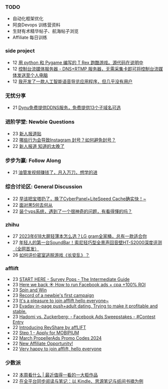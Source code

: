 ### TODO
-  自动化框架优化
-  阿良Devops 训练营资料
-  生财有术精华帖子、航海帖子浏览
-  Affiliate 每日训练

### side project
<!-- sideproject:START -->
-  12 [用 python 和 Pygame 编写的 T Rex 跑酷游戏。源代码在说明中](https://www.youtube.com/watch?v=pZySIXSelCA)
-  12 [控制台流媒体服务器 - DNS+RTMP 服务器，无需采集卡即可将控制台流媒体发送至个人电脑](https://github.com/Aioros/console-streaming-server)
-  12 [我开发了一款人工智能语音导览应用程序，但几乎没有用户](https://www.reddit.com/r/SideProject/comments/18gpp0e/ive_built_an_ai_audio_tour_app_but_have_almost_no/)<!-- sideproject:END -->


### 无忧分享
<!-- ruyo:START -->
-  21 [Dynu免费提供DDNS服务，免费提供13个子域名可选](https://51.ruyo.net/18625.html)<!-- ruyo:END -->

### 进阶学堂: Newbie Questions
<!-- advertcn1:START -->
-  23 [新人报道贴](https://www.advertcn.com/thread-114430-1-1.html)
-  22 [哪些行为会导致Instagram 封号？如何避免封号？](https://www.advertcn.com/thread-114418-1-1.html)
-  22 [新人报道 知道的太晚了](https://www.advertcn.com/thread-114413-1-1.html)<!-- advertcn1:END -->

### 步步为赢: Follow Along
<!-- advertcn2:START -->
-  21 [油管发视频赚钱了，月入万刀，想学的进](https://www.advertcn.com/thread-114401-1-1.html)<!-- advertcn2:END -->

### 综合讨论区: General Discussion
<!-- advertcn3:START -->
-  22 [早该把宝塔扔了，换了CyberPanel+LiteSpeed Cache确实快！~](https://www.advertcn.com/thread-114427-1-1.html)
-  22 [面对黑5何去何从](https://www.advertcn.com/thread-114416-1-1.html)
-  22 [装个vps系统，遇到了一个很神奇的问题，有看得懂的吗？](https://www.advertcn.com/thread-114414-1-1.html)<!-- advertcn3:END -->


### zhihu
<!-- zhihu:START -->
-  27 [2023年618大屏轻薄本怎么选？LG gram全家桶，总有一款适合你](http://zhuanlan.zhihu.com/p/632641888?utm_campaign=rss&utm_medium=rss&utm_source=rss&utm_content=title)
-  27 [年轻人的第一台SoundBar！索尼轻巧型全景声回音壁HT-S2000深度评测（全网首发）](http://zhuanlan.zhihu.com/p/630990296?utm_campaign=rss&utm_medium=rss&utm_source=rss&utm_content=title)
-  26 [如何评价密室逃脱游戏《长安乱》？](http://www.zhihu.com/question/563950552/answer/3045961312?utm_campaign=rss&utm_medium=rss&utm_source=rss&utm_content=title)<!-- zhihu:END -->

### afflift
<!-- afflift:START -->
-  23 [START HERE - Survey Pops - The Intermediate Guide](https://afflift.com/f/threads/start-here-survey-pops-the-intermediate-guide.7471/)
-  23 [Here we back ☀️ How to run Facebook ads + cpa +100% ROI](https://afflift.com/f/threads/here-we-back-%E2%98%80%EF%B8%8F-how-to-run-facebook-ads-cpa-100-roi.12146/)
-  23 [Spin and Win](https://afflift.com/f/threads/spin-and-win.12812/)
-  23 [Record of a newbie&#39;s first campaign](https://afflift.com/f/threads/record-of-a-newbies-first-campaign.12826/)
-  23 [It&#39;s a pleasure to join afflift,hello everyone~](https://afflift.com/f/threads/its-a-pleasure-to-join-afflift-hello-everyone.12821/)
-  23 [Evadav in-page push+adult dating. Trying to make it profitable and stable.](https://afflift.com/f/threads/evadav-in-page-push-adult-dating-trying-to-make-it-profitable-and-stable.12823/)
-  23 [Hadomi vs. Zuckerberg: - Facebook Ads Sweepstakes - #Contest Entry](https://afflift.com/f/threads/hadomi-vs-zuckerberg-facebook-ads-sweepstakes-contest-entry.12846/)
-  22 [Introducing RevShare by affLIFT](https://afflift.com/f/threads/introducing-revshare-by-afflift.11814/)
-  22 [Step 1 - Apply for MOBIPIUM](https://afflift.com/f/threads/step-1-apply-for-mobipium.2938/)
-  22 [March PropellerAds Promo Codes 2024](https://afflift.com/f/threads/march-propellerads-promo-codes-2024.12746/)
-  22 [New Affiliate Opportunity!](https://afflift.com/f/threads/new-affiliate-opportunity.12002/)
-  22 [Very happy to join afflift, hello everyone](https://afflift.com/f/threads/very-happy-to-join-afflift-hello-everyone.12825/)<!-- afflift:END -->

### 少数派
<!-- sspai:START -->
-  22 [本周看什么 | 最近值得一看的一大柜作品](https://sspai.com/post/87471)
-  22 [在全平台同步阅读与笔记：以 Kindle、思源笔记与纸间书摘为例](https://sspai.com/post/87401)<!-- sspai:END -->
